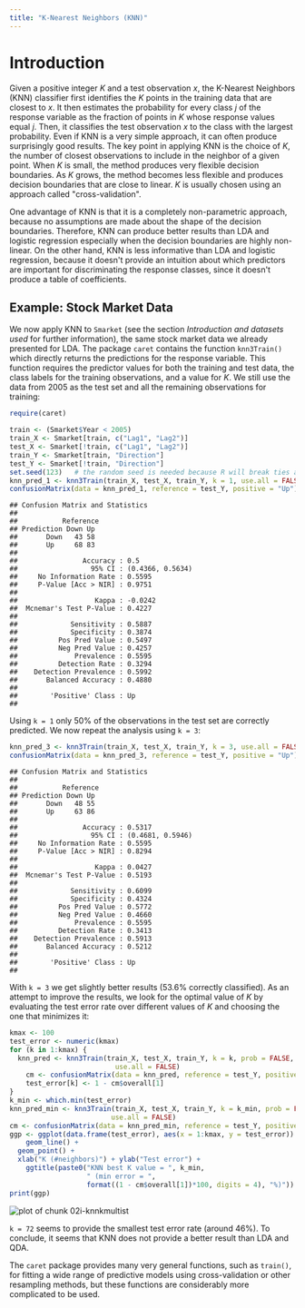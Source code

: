 ```yaml
---
title: "K-Nearest Neighbors (KNN)"
---
```







# Introduction

Given a positive integer $K$ and a test observation $x$, the K-Nearest Neighbors (KNN) classifier first
identifies the $K$ points in the training data that are closest to $x$.
It then estimates the probability for every class $j$ of
the response variable as the fraction of points in $K$ whose response values
equal $j$. Then, it classifies the test observation $x$ to the class with the
largest probability. Even if KNN is a very simple approach, it can often
produce surprisingly good results. The key point in applying KNN is the
choice of $K$, the number of closest observations to include in the neighbor of
a given point. When $K$ is small, the method produces very flexible decision
boundaries. As $K$ grows, the method becomes less flexible and produces
decision boundaries that are close to linear. $K$ is usually chosen using an
approach called "cross-validation".

One advantage of KNN is that it is a completely non-parametric approach,
because no assumptions are made about the shape of the decision boundaries.
Therefore, KNN can produce better results than LDA and logistic regression
especially when the decision boundaries are highly non-linear. On the other
hand, KNN is less informative than LDA and logistic regression, because it
doesn't provide an intuition about which predictors are important for
discriminating the response classes, since it doesn't produce a table of
coefficients.


## Example: Stock Market Data

We now apply KNN to `Smarket` (see the section *Introduction and datasets used* for further information), the same stock market data we already presented for LDA.
The package `caret` contains the function `knn3Train()` which directly returns the predictions for the response variable. This function requires the predictor values for both the training and test data, the class labels for the training observations, and a value for $K$. We still use the data from 2005 as the test set and all the remaining observations for training:


```r
require(caret)
```


```r
train <- (Smarket$Year < 2005)
train_X <- Smarket[train, c("Lag1", "Lag2")]
test_X <- Smarket[!train, c("Lag1", "Lag2")]
train_Y <- Smarket[train, "Direction"]
test_Y <- Smarket[!train, "Direction"]
set.seed(123)   # the random seed is needed because R will break ties at random
knn_pred_1 <- knn3Train(train_X, test_X, train_Y, k = 1, use.all = FALSE)
confusionMatrix(data = knn_pred_1, reference = test_Y, positive = "Up")
```

```
## Confusion Matrix and Statistics
## 
##           Reference
## Prediction Down Up
##       Down   43 58
##       Up     68 83
##                                           
##                Accuracy : 0.5             
##                  95% CI : (0.4366, 0.5634)
##     No Information Rate : 0.5595          
##     P-Value [Acc > NIR] : 0.9751          
##                                           
##                   Kappa : -0.0242         
##  Mcnemar's Test P-Value : 0.4227          
##                                           
##             Sensitivity : 0.5887          
##             Specificity : 0.3874          
##          Pos Pred Value : 0.5497          
##          Neg Pred Value : 0.4257          
##              Prevalence : 0.5595          
##          Detection Rate : 0.3294          
##    Detection Prevalence : 0.5992          
##       Balanced Accuracy : 0.4880          
##                                           
##        'Positive' Class : Up              
## 
```

Using `k = 1` only 50% of the observations in the test set are correctly
predicted. We now repeat the analysis using `k = 3`:


```r
knn_pred_3 <- knn3Train(train_X, test_X, train_Y, k = 3, use.all = FALSE)
confusionMatrix(data = knn_pred_3, reference = test_Y, positive = "Up")
```

```
## Confusion Matrix and Statistics
## 
##           Reference
## Prediction Down Up
##       Down   48 55
##       Up     63 86
##                                           
##                Accuracy : 0.5317          
##                  95% CI : (0.4681, 0.5946)
##     No Information Rate : 0.5595          
##     P-Value [Acc > NIR] : 0.8294          
##                                           
##                   Kappa : 0.0427          
##  Mcnemar's Test P-Value : 0.5193          
##                                           
##             Sensitivity : 0.6099          
##             Specificity : 0.4324          
##          Pos Pred Value : 0.5772          
##          Neg Pred Value : 0.4660          
##              Prevalence : 0.5595          
##          Detection Rate : 0.3413          
##    Detection Prevalence : 0.5913          
##       Balanced Accuracy : 0.5212          
##                                           
##        'Positive' Class : Up              
## 
```

With `k = 3` we get slightly better results (53.6% correctly classified). As an
attempt to improve the results, we look for the optimal value of $K$ by
evaluating the test error rate over different values of $K$ and choosing the
one that minimizes it:


```r
kmax <- 100
test_error <- numeric(kmax)
for (k in 1:kmax) {
  knn_pred <- knn3Train(train_X, test_X, train_Y, k = k, prob = FALSE,
						  use.all = FALSE)
	cm <- confusionMatrix(data = knn_pred, reference = test_Y, positive = "Up")
	test_error[k] <- 1 - cm$overall[1]
}
k_min <- which.min(test_error)
knn_pred_min <- knn3Train(train_X, test_X, train_Y, k = k_min, prob = FALSE,
						 use.all = FALSE)
cm <- confusionMatrix(data = knn_pred_min, reference = test_Y, positive = "Up")
ggp <- ggplot(data.frame(test_error), aes(x = 1:kmax, y = test_error)) +
	geom_line() +
  geom_point() +
  xlab("K (#neighbors)") + ylab("Test error") +
	ggtitle(paste0("KNN best K value = ", k_min,
				   " (min error = ",
				   format((1 - cm$overall[1])*100, digits = 4), "%)"))
print(ggp)
```

![plot of chunk 02i-knnkmultist](figure/02i-knnkmultist-1.png)

`k = 72` seems to provide the smallest test error rate (around 46%). To
conclude, it seems that KNN does not provide a better result than LDA and
QDA.

The `caret` package provides many very general functions, such as `train()`, for
fitting a wide range of predictive models using cross-validation or other
resampling methods, but these functions are considerably more complicated to
be used.


<!---
# Exercises with iris or utilities or uscrimes 
--->
